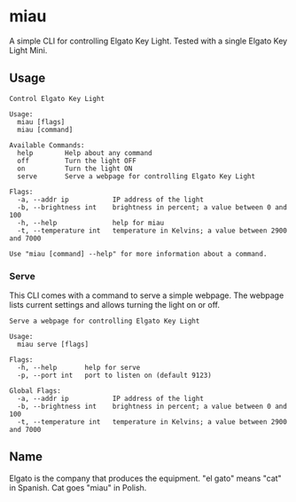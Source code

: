 # miau

A simple CLI for controlling Elgato Key Light.
Tested with a single Elgato Key Light Mini.

## Usage
```
Control Elgato Key Light

Usage:
  miau [flags]
  miau [command]

Available Commands:
  help        Help about any command
  off         Turn the light OFF
  on          Turn the light ON
  serve       Serve a webpage for controlling Elgato Key Light

Flags:
  -a, --addr ip           IP address of the light
  -b, --brightness int    brightness in percent; a value between 0 and 100
  -h, --help              help for miau
  -t, --temperature int   temperature in Kelvins; a value between 2900 and 7000

Use "miau [command] --help" for more information about a command.
```

### Serve
This CLI comes with a command to serve a simple webpage.
The webpage lists current settings and allows turning the light on or off.
```
Serve a webpage for controlling Elgato Key Light

Usage:
  miau serve [flags]

Flags:
  -h, --help       help for serve
  -p, --port int   port to listen on (default 9123)

Global Flags:
  -a, --addr ip           IP address of the light
  -b, --brightness int    brightness in percent; a value between 0 and 100
  -t, --temperature int   temperature in Kelvins; a value between 2900 and 7000
```

## Name
Elgato is the company that produces the equipment.
"el gato" means "cat" in Spanish.
Cat goes "miau" in Polish.
